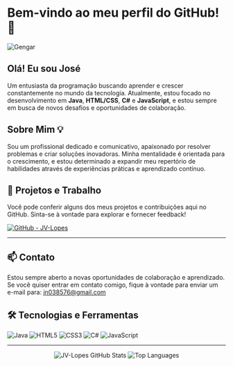 # Bem-vindo ao meu perfil do GitHub! 👋

![Gengar]([https://media.giphy.com/media/3o7abKhOpu0NwenH3O/giphy.gif](https://www.google.com/url?sa=i&url=https%3A%2F%2Fbr.pinterest.com%2Fpin%2F618119117631541521%2F&psig=AOvVaw1YoKzS8lZ5OrLrA1Azlplq&ust=1717258177303000&source=images&cd=vfe&opi=89978449&ved=0CBEQjRxqFwoTCICa566juIYDFQAAAAAdAAAAABAJ))

## Olá! Eu sou José
Um entusiasta da programação buscando aprender e crescer constantemente no mundo da tecnologia. Atualmente, estou focado no desenvolvimento em **Java**, **HTML/CSS**, **C#** e **JavaScript**, e estou sempre em busca de novos desafios e oportunidades de colaboração.

## Sobre Mim 💡
Sou um profissional dedicado e comunicativo, apaixonado por resolver problemas e criar soluções inovadoras. Minha mentalidade é orientada para o crescimento, e estou determinado a expandir meu repertório de habilidades através de experiências práticas e aprendizado contínuo.

## 🚀 Projetos e Trabalho
Você pode conferir alguns dos meus projetos e contribuições aqui no GitHub. Sinta-se à vontade para explorar e fornecer feedback!

[![GitHub - JV-Lopes](https://img.shields.io/badge/GitHub-JV--Lopes-green?style=for-the-badge&logo=github)](https://github.com/JV-Lopes)

---

## 📫 Contato
Estou sempre aberto a novas oportunidades de colaboração e aprendizado. Se você quiser entrar em contato comigo, fique à vontade para enviar um e-mail para: [jn038576@gmail.com](mailto:jn038576@gmail.com)

## 🛠️ Tecnologias e Ferramentas
![Java](https://img.shields.io/badge/Java-ED8B00?style=for-the-badge&logo=java&logoColor=white)
![HTML5](https://img.shields.io/badge/HTML5-E34F26?style=for-the-badge&logo=html5&logoColor=white)
![CSS3](https://img.shields.io/badge/CSS3-1572B6?style=for-the-badge&logo=css3&logoColor=white)
![C#](https://img.shields.io/badge/C%23-239120?style=for-the-badge&logo=c-sharp&logoColor=white)
![JavaScript](https://img.shields.io/badge/JavaScript-F7DF1E?style=for-the-badge&logo=javascript&logoColor=black)

---

<div align="center">
    <img src="https://github-readme-stats.vercel.app/api?username=JV-Lopes&show_icons=true&theme=radical" alt="JV-Lopes GitHub Stats">
    <img src="https://github-readme-stats.vercel.app/api/top-langs/?username=JV-Lopes&layout=compact&theme=radical" alt="Top Languages">
</div>
